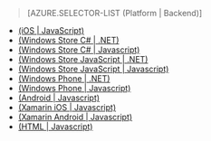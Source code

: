 ﻿> [AZURE.SELECTOR-LIST (Platform | Backend)]
- [(iOS | JavaScript)](/fr-FR/documentation/articles/mobile-services-ios-validate-modify-data-server-scripts/)
- [(Windows Store C# | .NET)](/fr-FR/documentation/articles/mobile-services-dotnet-backend-windows-store-dotnet-validate-modify-data/)
- [(Windows Store C# | Javascript)](/fr-FR/documentation/articles/mobile-services-windows-store-dotnet-validate-modify-data-server-scripts/)
- [(Windows Store JavaScript | .NET)](/fr-FR/documentation/articles/mobile-services-dotnet-backend-windows-store-javascript-validate-modify-data/)
- [(Windows Store JavaScript | Javascript)](/fr-FR/documentation/articles/mobile-services-windows-store-javascript-validate-modify-data-server-scripts/)
- [(Windows Phone | .NET)](/fr-FR/documentation/articles/mobile-services-dotnet-backend-windows-phone-validate-modify-data/)
- [(Windows Phone | Javascript)](/fr-FR/documentation/articles/mobile-services-windows-phone-validate-modify-data-server-scripts/)
- [(Android | Javascript)](/fr-FR/documentation/articles/mobile-services-android-validate-modify-data-server-scripts/)
- [(Xamarin iOS | Javascript)](/fr-FR/documentation/articles/partner-xamarin-mobile-services-ios-validate-modify-data-server-scripts/)
- [(Xamarin Android | Javascript)](/fr-FR/documentation/articles/partner-xamarin-mobile-services-android-validate-modify-data-server-scripts/)
- [(HTML | Javascript)](/fr-FR/documentation/articles/mobile-services-html-validate-modify-data-server-scripts/)

<!--HONumber=42-->
